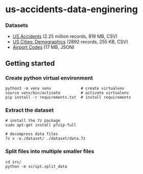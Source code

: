# us-accidents-data-enginering

### Datasets
- [US Accidents](https://www.kaggle.com/sobhanmoosavi/us-accidents) (2.25 million records, 819 MB, CSV)
- [US Cities: Demographics](https://public.opendatasoft.com/explore/dataset/us-cities-demographics) (2892 records, 255 KB, CSV)
- [Airport Codes](https://datahub.io/core/airport-codes#data) (17 MB, JSON)

## Getting started

### Create python virtual environment
```
python3 -m venv venv             # create virtualenv
source venv/bin/activate         # activate virtualenv
pip install -r requirements.txt  # install requirements
```

### Extract the dataset
```
# install the 7z package
sudo apt-get install p7zip-full

# decompress data files
7z x -o./dataset/ ./dataset/data.7z
```

### Split files into multiple smaller files
```
cd src/
python -m script.split_data
```

